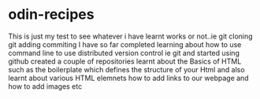 # odin-recipes
This is just my test to see whatever i have learnt works or not..ie git cloning git adding commiting
I have so far completed learning about how to use command line to use distributed version control ie git and started using github created a couple of repositories learnt about the Basics of HTML such as the boilerplate which defines the structure of your Html and also learnt about various HTML elemnets how to add links to our webpage and how to add images etc 